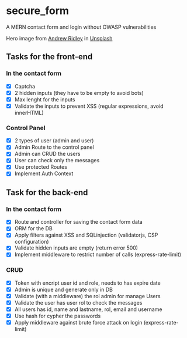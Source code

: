# secure_form
A MERN contact form and login without OWASP vulnerabilities

Hero image from  [Andrew Ridley](https://unsplash.com/es/@aridley88?utm_source=unsplash&utm_medium=referral&utm_content=creditCopyText) in [Unsplash](https://unsplash.com/es/fotos/jR4Zf-riEjI?utm_source=unsplash&utm_medium=referral&utm_content=creditCopyText)
  

## Tasks for the front-end
### In the contact form
- [x] Captcha
- [x] 2 hidden inputs (they have to be empty to avoid bots)
- [x] Max lenght for the inputs
- [x] Validate the inputs to prevent XSS (regular expressions, avoid innerHTML)
### Control Panel
- [x] 2 types of user (admin and user)
- [x] Admin Route to the control panel
- [x] Admin can CRUD the users
- [x] User can check only the messages
- [x] Use protected Routes
- [x] Implement Auth Context

## Task for the back-end
### In the contact form
- [x] Route and controller for saving the contact form data
- [x] ORM for the DB
- [x] Apply filters against XSS and SQLinjection (validatorjs, CSP configuration)
- [x] Validate hidden inputs are empty (return error 500)
- [x] Implement middleware to restrict number of calls (express-rate-limit)
### CRUD
- [x] Token with encript user id and role, needs to has expire date
- [x] Admin is unique and generate only in DB
- [x] Validate (with a middleware) the rol admin for manage Users
- [x] Validate the user has user rol to check the messages
- [x] All users has id, name and lastname, rol, email  and username
- [x] Use hash for cypher the passwords
- [x] Apply middleware against brute force attack on login (express-rate-limit)
